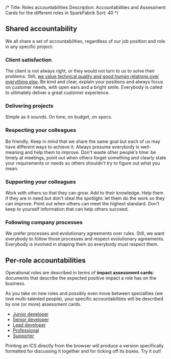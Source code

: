 /*
Title: Roles accountabilities
Description: Accountabilities and Assessment Cards for the different roles in SparkFabrik
Sort: 40
*/

## Shared accountability

We all share a set of accountabilities, regardless of our job position and role in any specific project:

### Client satisfaction

The client is not always right, or they would not turn to us to solve their problems. Still, [we value technical quality and good human relations over everything else](https://www.sparkfabrik.com/en/the-manifesto/). Be kind and clear, explain your positions and always focus on customer needs, with open ears and a bright smile. Everybody is called to ultimately deliver a great customer experience.

### Delivering projects

Simple as it sounds. On time, on budget, on specs.

### Respecting your colleagues

Be friendly. Keep in mind that we share the same goal but each of us may have different ways to achieve it. Always presume everybody is well-meaning and help them to improve. Don't waste other people's time: be timely at meetings, point out when others forget something and clearly state your requirements or needs so others shouldn't try to figure out what you mean.

### Supporting your colleagues

Work with others so that they can grow. Add to their knowledge. Help them if they are in need but don't steal the spotlight: let them do the work so they can improve. Point out when others can meet the highest standard. Don't keep to yourself information that can help others succeed.

### Following company processes

We prefer processes and evolutionary agreements over rules. Still, we want everybody to follow those processes and respect evolutionary agreements. Everybody is involved in shaping them so everybody must respect them.

## Per-role accountabilities

Operational roles are described in terms of **impact assessment cards**: documents that describe the expected positive impact a role has on the business.

As you take on new roles and possibly even move between specialties (we love multi-talented people), your specific accountabilities will be described by one (or more) assessment cards.

* [Junior developer](/resources/role-iac-junior-developer)
* [Senior developer](/resources/role-iac-senior-developer)
* [Lead developer](/resources/role-iac-lead-developer)
* [Professional](/resources/role-iac-professional)
* [Supporter](/resources/role-iac-supporter)

Printing an ICS directly from the browser will produce a version specifically formatted for discussing it together and for ticking off its boxes. Try it out!
